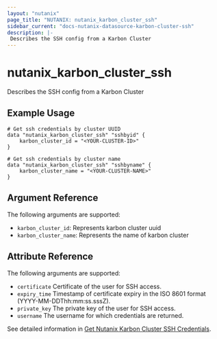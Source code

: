 ```yaml
---
layout: "nutanix"
page_title: "NUTANIX: nutanix_karbon_cluster_ssh"
sidebar_current: "docs-nutanix-datasource-karbon-cluster-ssh"
description: |-
 Describes the SSH config from a Karbon Cluster
---
```


# nutanix_karbon_cluster_ssh

Describes the SSH config from a Karbon Cluster

## Example Usage

```hcl
# Get ssh credentials by cluster UUID
data "nutanix_karbon_cluster_ssh" "sshbyid" {
    karbon_cluster_id = "<YOUR-CLUSTER-ID>"
}

# Get ssh credentials by cluster name
data "nutanix_karbon_cluster_ssh" "sshbyname" {
    karbon_cluster_name = "<YOUR-CLUSTER-NAME>"
}
```

## Argument Reference

The following arguments are supported:

* `karbon_cluster_id`: Represents karbon cluster uuid
* `karbon_cluster_name`: Represents the name of karbon cluster

## Attribute Reference

The following arguments are supported:

* `certificate` Certificate of the user for SSH access.
* `expiry_time` Timestamp of certificate expiry in the ISO 8601 format (YYYY-MM-DDThh:mm:ss.sssZ).
* `private_key` The private key of the user for SSH access.
* `username` The username for which credentials are returned.

See detailed information in [Get Nutanix Karbon Cluster SSH Credentials](https://www.nutanix.dev/api_references/nke/#/ca0911a3655d3-get-ssh-credentials-to-remotely-access-nodes-that-belong-to-the-kubernetes-cluster).

